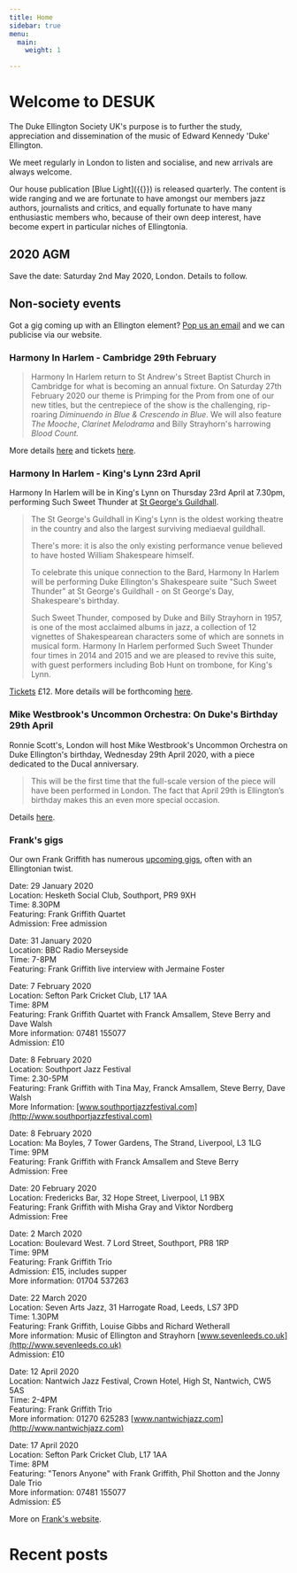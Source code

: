 ```yaml
---
title: Home
sidebar: true
menu:
  main:
    weight: 1

---
```

# Welcome to DESUK

The Duke Ellington Society UK's purpose is to further the study, appreciation and dissemination of the music of Edward Kennedy 'Duke' Ellington.

We meet regularly in London to listen and socialise, and new arrivals are always welcome.

Our house publication [Blue Light]({{<relref blue_light>}}) is released quarterly. The content is wide ranging and we are fortunate to have amongst our members jazz authors, journalists and critics, and equally fortunate to have many enthusiastic members who, because of their own deep interest, have become expert in particular niches of Ellingtonia.

<!--
## Next meeting

... will be in 2020! Happy New Year from us and watch this space.
-->

## 2020 AGM

Save the date: Saturday 2nd May 2020, London. Details to follow.

## Non-society events

Got a gig coming up with an Ellington element? <a href="mailto:desuk@dukeellington.org.uk">Pop us an email</a> and we can publicise via our website.

### Harmony In Harlem - Cambridge 29th February

> Harmony In Harlem return to St Andrew's Street Baptist Church in Cambridge for what is becoming an annual fixture. On Saturday 27th February 2020 our theme is Primping for the Prom from one of our new titles, but the centrepiece of the show is the challenging, rip-roaring *Diminuendo in Blue & Crescendo in Blue*. We will also feature *The Mooche*, *Clarinet Melodrama* and Billy Strayhorn's harrowing *Blood Count.*

More details [here](http://www.harmonyinharlem.co.uk) and tickets [here](https://billetto.co.uk/e/400692).

### Harmony In Harlem - King's Lynn 23rd April

Harmony In Harlem will be in King's Lynn on Thursday 23rd April at 7.30pm, performing Such Sweet Thunder at [St George's Guildhall](https://www.shakespearesguildhalltrust.org.uk).

> The St George's Guildhall in King's Lynn is the oldest working theatre
> in the country and also the largest surviving mediaeval guildhall.
>
> There's more: it is also the only existing performance venue believed to
> have hosted William Shakespeare himself.
>
> To celebrate this unique connection to the Bard, Harmony In Harlem will
> be performing Duke Ellington's Shakespeare suite "Such Sweet Thunder" at
> St George's Guildhall - on St George's Day, Shakespeare's birthday.
>
> Such Sweet Thunder, composed by Duke and Billy Strayhorn in 1957, is one
> of the most acclaimed albums in jazz, a collection of 12 vignettes of
> Shakespearean characters some of which are sonnets in musical form.
> Harmony In Harlem performed Such Sweet Thunder four times in 2014 and
> 2015 and we are pleased to revive this suite, with guest performers
> including Bob Hunt on trombone, for King's Lynn.

[Tickets](https://www.kingslynncornexchange.co.uk/whats-on/music/harmony-in-harlem/) £12. More details will be forthcoming
[here](http://www.harmonyinharlem.co.uk).

### Mike Westbrook's Uncommon Orchestra: On Duke's Birthday 29th April

Ronnie Scott's, London will host Mike Westbrook's Uncommon Orchestra on Duke Ellington's birthday, Wednesday 29th April 2020, with a piece dedicated to the Ducal anniversary.

> This will be the first time that the full-scale version of the piece will have been performed in London. The fact that April 29th is Ellington’s birthday makes this an even more special occasion.

Details [here](https://www.ronniescotts.co.uk/performances/view/5728-mike-westbrooks-uncommon-orchestra-perform-duke-ellington).

### Frank's gigs

Our own Frank Griffith has numerous [upcoming gigs](http://www.frankgriffith.co.uk), often with an Ellingtonian twist.

Date: 29 January 2020<br/>
Location: Hesketh Social Club, Southport, PR9 9XH<br/>
Time: 8.30PM<br/>
Featuring: Frank Griffith Quartet<br/>
Admission: Free admission<br/>

Date: 31 January 2020<br/>
Location: BBC Radio Merseyside<br/>
Time: 7-8PM<br/>
Featuring: Frank Griffith live interview with Jermaine Foster<br/>

Date: 7 February 2020<br/>
Location: Sefton Park Cricket Club, L17 1AA<br/>
Time: 8PM<br/>
Featuring: Frank Griffith Quartet with Franck Amsallem, Steve Berry and Dave Walsh<br/>
More information: 07481 155077<br/>
Admission: £10<br/>

Date: 8 February 2020<br/>
Location: Southport Jazz Festival<br/>
Time: 2.30-5PM<br/>
Featuring: Frank Griffith with Tina May, Franck Amsallem, Steve Berry, Dave Walsh<br/>
More Information: [www.southportjazzfestival.com](http://www.southportjazzfestival.com)<br/>

Date: 8 February 2020<br/>
Location: Ma Boyles, 7 Tower Gardens, The Strand, Liverpool, L3 1LG<br/>
Time: 9PM<br/>
Featuring: Frank Griffith with Franck Amsallem and Steve Berry<br/>
Admission: Free<br/>

Date: 20 February 2020<br/>
Location: Fredericks Bar, 32 Hope Street, Liverpool, L1 9BX<br/>
Featuring: Frank Griffith with Misha Gray and Viktor Nordberg<br/>
Admission: Free<br/>

Date: 2 March 2020<br/>
Location: Boulevard West. 7 Lord Street, Southport, PR8 1RP<br/>
Time: 9PM<br/>
Featuring: Frank Griffith Trio<br/>
Admission: £15, includes supper<br/>
More information: 01704 537263<br/>

Date: 22 March 2020<br/>
Location: Seven Arts Jazz, 31 Harrogate Road, Leeds, LS7 3PD<br/>
Time: 1.30PM<br/>
Featuring: Frank Griffith, Louise Gibbs and Richard Wetherall<br/>
More information: Music of Ellington and Strayhorn [www.sevenleeds.co.uk](http://www.sevenleeds.co.uk)<br/>
Admission: £10<br/>

Date: 12 April 2020<br/>
Location: Nantwich Jazz Festival, Crown Hotel, High St, Nantwich, CW5 5AS<br/>
Time: 2-4PM<br/>
Featuring: Frank Griffith Trio<br/>
More information: 01270 625283 [www.nantwichjazz.com](http://www.nantwichjazz.com)<br/>

Date: 17 April 2020<br/>
Location: Sefton Park Cricket Club, L17 1AA<br/>
Time: 8PM<br/>
Featuring: "Tenors Anyone" with Frank Griffith, Phil Shotton and the Jonny Dale Trio<br/>
More information: 07481 155077<br/>
Admission: £5<br/>

More on [Frank's website](http://www.frankgriffith.co.uk).

<!--

Date: 31 May 2020<br/>
Location: The Railway Pub, 74 wellington road, Stockport, SK4 1HF<br/>
Time: 9PM<br/>
Featuring: Frank Griffith Quartet<br/>
0161 477 3680<br/>
Free<br/>

Date: 16 June 2020<br/>
Location: Wilmslow Conservative Club.15 Grove Avenue, Wilmslow, SK9 5EG<br/>
Time: 8.30PM<br/>
Featuring: The Frank Griffith Quartet<br/>
More information: 01625 528336<br/>
Admission: £8<br/>

Date: 18  July June 2020<br/>
Location: Bridport Arts Centre, South Street, Bridport, DT6 3NR<br/>
Time: 8.00PM<br/>
Featuring: The Frank Griffith Quartet with Guy Gardner, Stu Barker and Matt Skelton, with guest vocalist, Rachel More. Performing the music of Burt Bacharach<br/>
More information: 01308 427183 www.bridport-arts.com<br/>
Admission: £13<br/>

Date/Time: September 8, 2020. 8.30PM<br/>
Location: Wilmslow Conservative Club. 15 Grove, Wilmslow, SK9 5EG<br/>
Featuring: Frank Griffith Nonet 01625 528336<br/>
Admission: £8<br/>

Date: 2 October 2020<br/>
Location: Sefton Park Cricket Club, L17 1AA<br/>
Time: 8PM.<br/>
Featuring: The Frank Griffith Nonet<br/>

-->

# Recent posts
